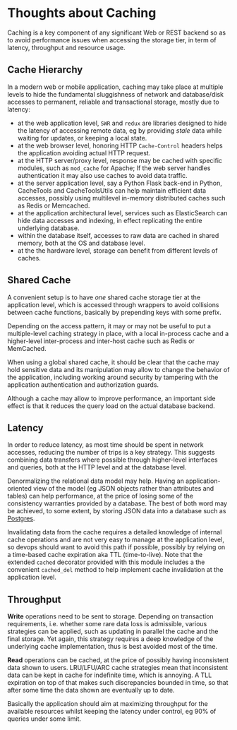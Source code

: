 # Thoughts about Caching

Caching is a key component of any significant Web or REST backend so as to avoid
performance issues when accessing the storage tier, in term of latency,
throughput and resource usage.

## Cache Hierarchy

In a modern web or mobile application, caching may take place at multiple
levels to hide the fundamental sluggishness of network and database/disk
accesses to permanent, reliable and transactional storage, mostly due to
latency:

- at the web application level, `SWR` and `redux` are libraries designed
  to hide the latency of accessing remote data, eg by providing _stale_
  data while waiting for updates, or keeping a local state.
- at the web browser level, honoring HTTP `Cache-Control` headers helps
  the application avoiding actual HTTP request.
- at the HTTP server/proxy level, response may be cached with specific
  modules, such as `mod_cache` for Apache; If the web server handles
  authentication it may also use caches to avoid data traffic.
- at the server application level, say a Python Flask back-end in Python,
  CacheTools and CacheToolsUtils can help maintain efficient data accesses,
  possibly using multilevel in-memory distributed caches such as Redis or
  Memcached.
- at the application architectural level, services such as ElasticSearch
  can hide data accesses and indexing, in effect replicating the entire
  underlying database.
- within the database itself, accesses to raw data are cached in shared
  memory, both at the OS and database level.
- at the the hardware level, storage can benefit from different levels of
  caches.

## Shared Cache

A convenient setup is to have *one* shared cache storage tier at the
application level, which is accessed through wrappers to avoid collisions
between cache functions, basically by prepending keys with some prefix.

Depending on the access pattern, it may or may not be useful to put
a multiple-level caching strategy in place, with a local in-process cache
and a higher-level inter-process and inter-host cache such as Redis
or MemCached.

When using a global shared cache, it should be clear that the cache may
hold sensitive data and its manipulation may allow to change the behavior
of the application, including working around security by tampering with
the application authentication and authorization guards.

Although a cache may allow to improve performance, an important side effect is
that it reduces the query load on the actual database backend.

## Latency

In order to reduce latency, as most time should be spent in network accesses,
reducing the number of trips is a key strategy. This suggests combining
data transfers where possible through higher-level interfaces and queries,
both at the HTTP level and at the database level.

Denormalizing the relational data model may help. Having an
application-oriented view of the model (eg JSON objects rather than
attributes and tables) can help performance, at the price of losing some of
the consistency warranties provided by a database.  The best of both word may
be achieved, to some extent, by storing JSON data into a database such as
[Postgres](https://postgresql.org/).

Invalidating data from the cache requires a detailed knowledge of internal
cache operations and are not very easy to manage at the application level,
so devops should want to avoid this path if possible, possibly by relying
on a time-based cache expiration aka TTL (time-to-live).
Note that the extended `cached` decorator provided with this module includes a
the convenient `cached_del` method to help implement cache invalidation at
the application level.

## Throughput

**Write** operations need to be sent to storage.
Depending on transaction requirements, i.e. whether some rare data loss is
admissible, various strategies can be applied, such as updating in parallel
the cache and the final storage. Yet again, this strategy requires a deep
knowledge of the underlying cache implementation, thus is best avoided most
of the time.

**Read** operations can be cached, at the price of possibly having
inconsistent data shown to users.
LRU/LFU/ARC cache strategies mean that inconsistent data can be kept in cache
for indefinite time, which is annoying. A TLL expiration on top of that
makes such discrepancies bounded in time, so that after some time the data
shown are eventually up to date.

Basically the application should aim at maximizing throughput for the available
resources whilst keeping the latency under control, eg 90% of queries under
some limit.
